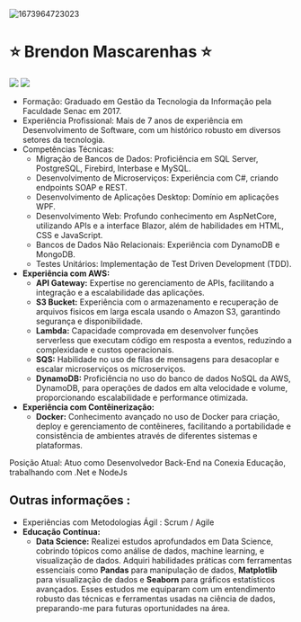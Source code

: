 ![1673964723023](https://user-images.githubusercontent.com/13748831/214635454-2d36957a-3d27-4047-873d-fd575652eb74.jpg)

# ⭐ Brendon Mascarenhas ⭐

<div>
<a href="https://www.linkedin.com/in/brendonmascarenhas/" target="_blank">
<img src="https://user-images.githubusercontent.com/13748831/214634818-7321acb2-7692-46b4-bbcf-c601fec28277.svg" /><a/> 

<a href="https://api.whatsapp.com/send?phone=62981094731" target="_blank">
<img src="https://user-images.githubusercontent.com/13748831/214635265-b415ef92-370f-49b0-b252-69ef84ce3b33.svg" /><a/> 
</div>

<div margin-top="20px"></div>

- Formação: Graduado em Gestão da Tecnologia da Informação pela Faculdade Senac em 2017.
- Experiência Profissional: Mais de 7 anos de experiência em Desenvolvimento de Software, com um histórico robusto em diversos setores da tecnologia.
- Competências Técnicas:
  - Migração de Bancos de Dados: Proficiência em SQL Server, PostgreSQL, Firebird, Interbase e MySQL.
  - Desenvolvimento de Microserviços: Experiência com C#, criando endpoints SOAP e REST.
  - Desenvolvimento de Aplicações Desktop: Domínio em aplicações WPF.
  - Desenvolvimento Web: Profundo conhecimento em AspNetCore, utilizando APIs e a interface Blazor, além de habilidades em HTML, CSS e JavaScript.
  - Bancos de Dados Não Relacionais: Experiência com DynamoDB e MongoDB.
  - Testes Unitários: Implementação de Test Driven Development (TDD).
- **Experiência com AWS:**
  - **API Gateway:** Expertise no gerenciamento de APIs, facilitando a integração e a escalabilidade das aplicações.
  - **S3 Bucket:** Experiência com o armazenamento e recuperação de arquivos fisicos em larga escala usando o Amazon S3, garantindo segurança e disponibilidade.
  - **Lambda:** Capacidade comprovada em desenvolver funções serverless que executam código em resposta a eventos, reduzindo a complexidade e custos operacionais.
  - **SQS:** Habilidade no uso de filas de mensagens para desacoplar e escalar microserviços os microserviços.
  - **DynamoDB:** Proficiência no uso do banco de dados NoSQL da AWS, DynamoDB, para operações de dados em alta velocidade e volume, proporcionando escalabilidade e performance otimizada.
- **Experiência com Contêinerização:**
  - **Docker:** Conhecimento avançado no uso de Docker para criação, deploy e gerenciamento de contêineres, facilitando a portabilidade e consistência de ambientes através de diferentes sistemas e plataformas.
 
Posição Atual: Atuo como Desenvolvedor Back-End na Conexia Educação, trabalhando com .Net e NodeJs 


## Outras informações : 
- Experiências com Metodologias Ágil : Scrum / Agile
- **Educação Contínua:**
  - **Data Science:** Realizei estudos aprofundados em Data Science, cobrindo tópicos como análise de dados, machine learning, e visualização de dados. Adquiri habilidades práticas com ferramentas essenciais como **Pandas** para manipulação de dados, **Matplotlib** para visualização de dados e **Seaborn** para gráficos estatísticos avançados. Esses estudos me equiparam com um entendimento robusto das técnicas e ferramentas usadas na ciência de dados, preparando-me para futuras oportunidades na área.
 
